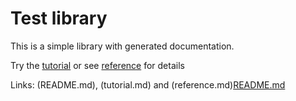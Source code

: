 <!--
  This document was generated from src/docs/README.md 
-->

# Test library

This is a simple library with generated documentation.

Try the [tutorial](.docs/tutorial.md) or see [reference](.docs/reference.md) for details

Links: (README.md), (tutorial.md) and (reference.md)[README.md](README.md)

